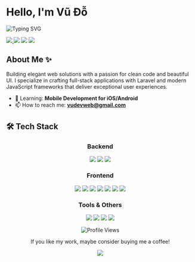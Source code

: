 
# Hello, I'm Vũ Đỗ

<div align="left"> <img src="https://readme-typing-svg.herokuapp.com?font=Geist+Mono&size=32&duration=3000&pause=1000&color=0366D6&center=false&vCenter=true&width=650&lines=Full-Stack+Web+Developer;Laravel+%2B+React+%2B+Vue+Enthusiast;UI%2FUX+Designer;Code+Craftsman" alt="Typing SVG" /> </div> 
<p align="left"> 
	<a target="_blank" href="https://vudovn.tech">
		<img src="https://img.shields.io/badge/Website-3b5998?style=for-the-badge&logo=google-chrome&logoColor=white" />
	</a> 
	<a  target="_blank" href="https://linkedin.com/in/vudovn/"><img src="https://img.shields.io/badge/-LinkedIn-0e76a8?style=for-the-badge&logo=Linkedin&logoColor=white" /></a> <a  target="_blank" href="https://youtube.com/@vudovn"><img src="https://img.shields.io/badge/YouTube-FF0000?style=for-the-badge&logo=youtube&logoColor=white" /></a> <a  target="_blank" href="https://facebook.com/vudovn.354"><img src="https://img.shields.io/badge/Facebook-3D82ED?style=for-the-badge&logo=facebook&logoColor=white" /></a> </p>

## About Me ✨

Building elegant web solutions with a passion for clean code and beautiful UI. I specialize in crafting full-stack applications with Laravel and modern JavaScript frameworks that deliver exceptional user experiences.

-   🌱 Learning: **Mobile Development for iOS/Android**
-   📫 How to reach me: **vudevweb@gmail.com**

## 🛠️ Tech Stack

<div align="center">

### Backend

<p> <img src="https://img.shields.io/badge/PHP-777BB4?style=for-the-badge&logo=php&logoColor=white" /> <img src="https://img.shields.io/badge/Laravel-FF2D20?style=for-the-badge&logo=laravel&logoColor=white" /> <img src="https://img.shields.io/badge/MySQL-4479A1?style=for-the-badge&logo=mysql&logoColor=white" />  </p>

### Frontend

<p> <img src="https://img.shields.io/badge/JavaScript-F7DF1E?style=for-the-badge&logo=javascript&logoColor=black" /> <img src="https://img.shields.io/badge/TypeScript-3178C6?style=for-the-badge&logo=typescript&logoColor=white" /> <img src="https://img.shields.io/badge/React-61DAFB?style=for-the-badge&logo=react&logoColor=black" /> <img src="https://img.shields.io/badge/Vue.js-4FC08D?style=for-the-badge&logo=vue.js&logoColor=white" /> <img src="https://img.shields.io/badge/HTML5-E34F26?style=for-the-badge&logo=html5&logoColor=white" /> <img src="https://img.shields.io/badge/CSS3-1572B6?style=for-the-badge&logo=css3&logoColor=white" /> <img src="https://img.shields.io/badge/Tailwind_CSS-38B2AC?style=for-the-badge&logo=tailwind-css&logoColor=white" /> </p>

### Tools & Others

<p> <img src="https://img.shields.io/badge/Git-F05032?style=for-the-badge&logo=git&logoColor=white" /> <img src="https://img.shields.io/badge/Docker-2496ED?style=for-the-badge&logo=docker&logoColor=white" /> <img src="https://img.shields.io/badge/Figma-F24E1E?style=for-the-badge&logo=figma&logoColor=white" /> <img src="https://img.shields.io/badge/VS_Code-007ACC?style=for-the-badge&logo=visual-studio-code&logoColor=white" /> </p> </div>

<div align="center"> <img src="[https://komarev.com/ghpvc/?username=yourusername&color=0e75b6&style=flat-square](https://i.pinimg.com/736x/07/57/ff/0757ff5479a506b80513d83673790e53.jpg)" alt="Profile Views" /> <p>If you like my work, maybe consider buying me a coffee!</p> <a href="https://www.buymeacoffee.com/vudovn"><img src="https://img.shields.io/badge/Buy_Me_A_Coffee-FFDD00?style=for-the-badge&logo=buy-me-a-coffee&logoColor=black" /></a> </div>
